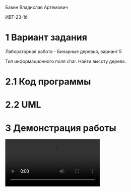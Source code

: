 Бакин Владислав Артемович

ИВТ-23-1б

# 1 Вариант задания

Лабораторная работа - Бинарные деревья, вариант 5

Тип информационного поля char. Найти высоту дерева.

# 2.1 Код программы

# 2.2 UML

# 3 Демонстрация работы

<video src="vids/vid.mp4">